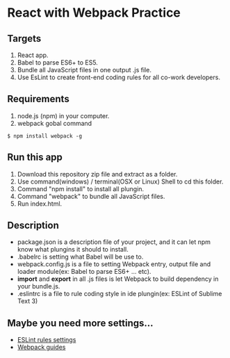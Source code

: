 # React with Webpack Practice

## Targets

1. React app.
2. Babel to parse ES6+ to ES5.
3. Bundle all JavaScript files in one output .js file.
4. Use EsLint to create front-end coding rules for all co-work developers.

## Requirements

1. node.js (npm) in your computer.
2. webpack gobal command 

```
$ npm install webpack -g
```

## Run this app

1. Download this repository zip file and extract as a folder.
2. Use command(windows) / terminal(OSX or Linux) Shell to cd this folder.
3. Command "npm install" to install all plungin.
4. Command "webpack" to bundle all JavaScript files.
5. Run index.html.

## Description

* package.json is a description file of your project, and it can let npm know what plungins it should to install.
* .babelrc is setting what Babel will be use to.
* webpack.config.js is a file to setting Webpack entry, output file and loader module(ex: Babel to parse ES6+ ... etc).
* **import** and **export** in all .js files is let Webpack to build dependency in your bundle.js.
* .eslintrc is a file to rule coding style in ide plungin(ex: ESLint of Sublime Text 3)

## Maybe you need more settings...

* [ESLint rules settings](http://eslint.org/docs/rules/)
* [Webpack guides](https://webpack.github.io/docs/)
